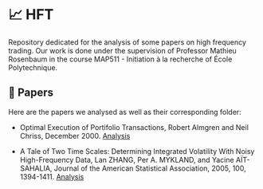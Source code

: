 # 📈 HFT

Repository dedicated for the analysis of some papers on high frequency trading. Our work is done under the supervision of Professor Mathieu Rosenbaum in the course MAP511 - Initiation à la recherche of École Polytechnique.

## 📜 Papers

Here are the papers we analysed as well as their corresponding folder:

- Optimal Execution of Portifolio Transactions, Robert Almgren and Neil Chriss, December 2000. [Analysis](https://github.com/nicolassinott/HFT/blob/main/Optimal_Execution/simulation.ipynb)

- A Tale of Two Time Scales: Determining Integrated Volatility With Noisy High-Frequency Data, Lan ZHANG, Per A. MYKLAND, and Yacine AÏT-SAHALIA, Journal of the American Statistical Association, 2005, 100, 1394-1411. [Analysis](https://github.com/nicolassinott/HFT/tree/main/Integrated_volatility)
